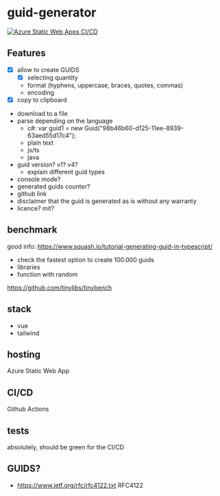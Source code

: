 # guid-generator

[![Azure Static Web Apps CI/CD](https://github.com/fcanigia/guid-generator/actions/workflows/azure-static-web-apps-ambitious-sky-01081dc0f.yml/badge.svg)](https://github.com/fcanigia/guid-generator/actions/workflows/azure-static-web-apps-ambitious-sky-01081dc0f.yml)

## Features
- [x] allow to create GUIDS
  - [x] selecting quantity
  - format (hyphens, uppercase, braces, quotes, commas)
  - encoding
- [x] copy to clipboard 
- download to a file
- parse depending on the language
  - c#: var guid1 = new Guid("98b46b60-d125-11ee-8939-63aed55d17c4");
  - plain text
  - js/ts
  - java
- guid version? v1? v4?
  - explain different guid types
- console mode?
- generated guids counter?
- github link
- disclaimer that the guid is generated as is without any warranty
- licence? mit?

## benchmark 
good info: https://www.squash.io/tutorial-generating-guid-in-typescript/
- check the fastest option to create 100.000 guids
- libraries
- function with random

https://github.com/tinylibs/tinybench

## stack
- vue
- tailwind

## hosting
Azure Static Web App

## CI/CD
Github Actions

## tests
absolutely, should be green for the CI/CD

## GUIDS?
- https://www.ietf.org/rfc/rfc4122.txt RFC4122
